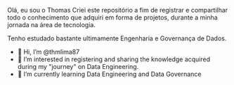 Olá, eu sou o Thomas
Criei este repositório a fim de registrar e compartilhar todo o conhecimento que adquiri em forma de projetos, durante a minha jornada na área de tecnologia.

Tenho estudado bastante ultimamente Engenharia e Governança de Dados.


- 👋 Hi, I’m @thmlima87
- 👀 I’m interested in registering and sharing the knowledge acquired during my "journey" on Data Engineering.
- 🌱 I’m currently learning Data Engineering and Data Governance


<!---
thmlima87/thmlima87 is a ✨ special ✨ repository because its `README.md` (this file) appears on your GitHub profile.
You can click the Preview link to take a look at your changes.
--->
